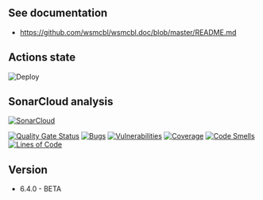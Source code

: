 ## See documentation

* https://github.com/wsmcbl/wsmcbl.doc/blob/master/README.md

## Actions state

![Deploy](https://github.com/wsmcbl/wsmcbl.back/actions/workflows/deploy.yml/badge.svg?branch=master)

## SonarCloud analysis

[![SonarCloud](https://sonarcloud.io/images/project_badges/sonarcloud-black.svg)](https://sonarcloud.io/summary/new_code?id=wsmcbl_wsmcbl.back)

[![Quality Gate Status](https://sonarcloud.io/api/project_badges/measure?project=wsmcbl_wsmcbl.back&metric=alert_status)](https://sonarcloud.io/summary/new_code?id=wsmcbl_wsmcbl.back)
[![Bugs](https://sonarcloud.io/api/project_badges/measure?project=wsmcbl_wsmcbl.back&metric=bugs)](https://sonarcloud.io/summary/new_code?id=wsmcbl_wsmcbl.back)
[![Vulnerabilities](https://sonarcloud.io/api/project_badges/measure?project=wsmcbl_wsmcbl.back&metric=vulnerabilities)](https://sonarcloud.io/summary/new_code?id=wsmcbl_wsmcbl.back)
[![Coverage](https://sonarcloud.io/api/project_badges/measure?project=wsmcbl_wsmcbl.back&metric=coverage)](https://sonarcloud.io/summary/new_code?id=wsmcbl_wsmcbl.back)
[![Code Smells](https://sonarcloud.io/api/project_badges/measure?project=wsmcbl_wsmcbl.back&metric=code_smells)](https://sonarcloud.io/summary/new_code?id=wsmcbl_wsmcbl.back)
[![Lines of Code](https://sonarcloud.io/api/project_badges/measure?project=wsmcbl_wsmcbl.back&metric=ncloc)](https://sonarcloud.io/summary/new_code?id=wsmcbl_wsmcbl.back)

## Version

* 6.4.0 - BETA
